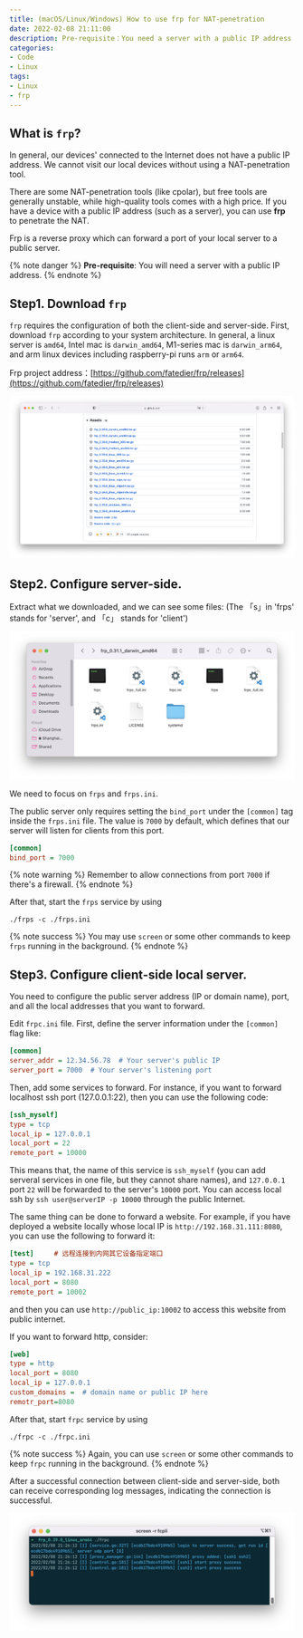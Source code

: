 ```yaml
---
title: (macOS/Linux/Windows) How to use frp for NAT-penetration
date: 2022-02-08 21:11:00
description: Pre-requisite：You need a server with a public IP address to do this.
categories: 
- Code
- Linux
tags:
- Linux
- frp
---
```


## What is `frp`?

In general, our devices' connected to the Internet does not have a public IP address. We cannot visit our local devices without using a NAT-penetration tool.

There are some NAT-penetration tools (like cpolar), but free tools are generally unstable, while high-quality tools comes with a high price. If you have a device with a public IP address (such as a server), you can use **frp** to penetrate the NAT.

Frp is a reverse proxy which can forward a port of your local server to a public server.

{% note danger %}
**Pre-requisite**: You will need a server with a public IP address.
{% endnote %}

## Step1. Download `frp`

`frp` requires the configuration of both the client-side and server-side. First, download `frp` according to your system architecture. In general, a linux server is `amd64`, Intel mac is `darwin_amd64`, M1-series mac is `darwin_arm64`, and arm linux devices including raspberry-pi runs `arm` or `arm64`. 

Frp project address：[https://github.com/fatedier/frp/releases](https://github.com/fatedier/frp/releases)

![](16_frp/frp_github项目.png)


## Step2. Configure server-side.

Extract what we downloaded, and we can see some files: (The 「s」in 'frps' stands for 'server', and 「c」 stands for 'client')

![](16_frp/frp解压.png)

We need to focus on `frps` and `frps.ini`. 

The public server only requires setting the `bind_port` under the `[common]` tag inside the `frps.ini` file. The value is `7000` by default, which defines that our server will listen for clients from this port.

```ini
[common]
bind_port = 7000
```

{% note warning %}
Remember to allow connections from port `7000` if there's a firewall.
{% endnote %}

After that, start the `frps` service by using 
```shell
./frps -c ./frps.ini
```
{% note success %}
You may use `screen` or some other commands to keep `frps` running in the background.
{% endnote %}

## Step3. Configure client-side local server.

You need to configure the public server address (IP or domain name), port, and all the local addresses that you want to forward. 

Edit `frpc.ini` file. First, define the server information under the `[common]` flag like:
```ini
[common]
server_addr = 12.34.56.78  # Your server's public IP
server_port = 7000  # Your server's listening port
```

Then, add some services to forward. For instance, if you want to forward localhost ssh port (127.0.0.1:22), then you can use the following code:
```ini
[ssh_myself] 
type = tcp
local_ip = 127.0.0.1
local_port = 22
remote_port = 10000
```
This means that, the name of this service is `ssh_myself` (you can add serveral services in one file, but they cannot share names), and `127.0.0.1` port `22` will be forwarded to the server's `10000` port. You can access local ssh by `ssh user@serverIP -p 10000` through the public Internet.

The same thing can be done to forward a website. For example, if you have deployed a website locally whose local IP is `http://192.168.31.111:8080`, you can use the following to forward it:
```ini
[test]     # 远程连接到内网其它设备指定端口
type = tcp
local_ip = 192.168.31.222
local_port = 8080
remote_port = 10002
```
and then you can use `http://public_ip:10002` to access this website from public internet.

If you want to forward http, consider:
```ini
[web]
type = http
local_port = 8080
local_ip = 127.0.0.1
custom_domains =  # domain name or public IP here
remotr_port=8080
```

After that, start `frpc` service by using 
```shell
./frpc -c ./frpc.ini
```
{% note success %}
Again, you can use `screen` or some other commands to keep `frpc` running in the background.
{% endnote %}

After a successful connection between client-side and server-side, both can receive corresponding log messages, indicating the connection is successful.

![The prompt that client-side has established a connection to the server](16_frp/frpc输出.png)

